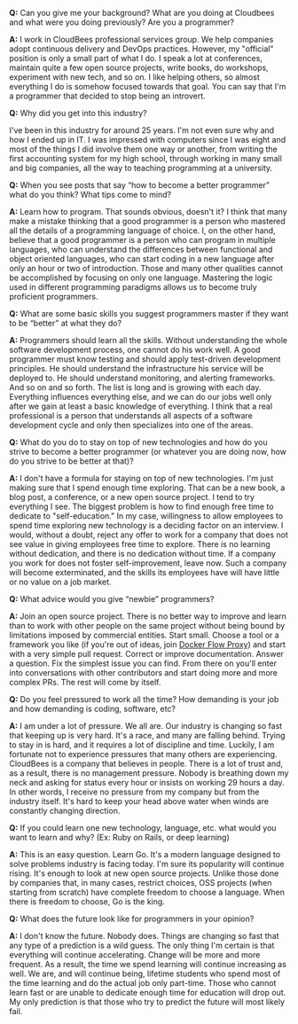 **Q:** Can you give me your background? What are you doing at Cloudbees and what were you doing previously? Are you a programmer?

**A:** I work in CloudBees professional services group. We help companies adopt continuous delivery and DevOps practices. However, my "official" position is only a small part of what I do. I speak a lot at conferences, maintain quite a few open source projects, write books, do workshops, experiment with new tech, and so on. I like helping others, so almost everything I do is somehow focused towards that goal. You can say that I'm a programmer that decided to stop being an introvert.

**Q:** Why did you get into this industry?

I've been in this industry for around 25 years. I'm not even sure why and how I ended up in IT. I was impressed with computers since I was eight and most of the things I did involve them one way or another, from writing the first accounting system for my high school, through working in many small and big companies, all the way to teaching programming at a university.

**Q:** When you see posts that say “how to become a better programmer” what do you think? What tips come to mind?

**A:** Learn how to program. That sounds obvious, doesn't it? I think that many make a mistake thinking that a good programmer is a person who mastered all the details of a programming language of choice. I, on the other hand, believe that a good programmer is a person who can program in multiple languages, who can understand the differences between functional and object oriented languages, who can start coding in a new language after only an hour or two of introduction. Those and many other qualities cannot be accomplished by focusing on only one language. Mastering the logic used in different programming paradigms allows us to become truly proficient programmers.

**Q:** What are some basic skills you suggest programmers master if they want to be “better” at what they do?

**A:** Programmers should learn all the skills. Without understanding the whole software development process, one cannot do his work well. A good programmer must know testing and should apply test-driven development principles. He should understand the infrastructure his service will be deployed to. He should understand monitoring, and alerting frameworks. And so on and so forth. The list is long and is growing with each day. Everything influences everything else, and we can do our jobs well only after we gain at least a basic knowledge of everything. I think that a real professional is a person that understands all aspects of a software development cycle and only then specializes into one of the areas.

**Q:** What do you do to stay on top of new technologies and how do you strive to become a better programmer (or whatever you are doing now, how do you strive to be better at that)?

**A:** I don't have a formula for staying on top of new technologies. I'm just making sure that I spend enough time exploring. That can be a new book, a blog post, a conference, or a new open source project. I tend to try everything I see. The biggest problem is how to find enough free time to dedicate to "self-education." In my case, willingness to allow employees to spend time exploring new technology is a deciding factor on an interview. I would, without a doubt, reject any offer to work for a company that does not see value in giving employees free time to explore. There is no learning without dedication, and there is no dedication without time. If a company you work for does not foster self-improvement, leave now. Such a company will become exterminated, and the skills its employees have will have little or no value on a job market.

**Q:** What advice would you give “newbie” programmers?

**A:** Join an open source project. There is no better way to improve and learn than to work with other people on the same project without being bound by limitations imposed by commercial entities. Start small. Choose a tool or a framework you like (if you're out of ideas, join [Docker Flow Proxy](https://github.com/docker-flow/docker-flow-proxy)) and start with a very simple pull request. Correct or improve documentation. Answer a question. Fix the simplest issue you can find. From there on you'll enter into conversations with other contributors and start doing more and more complex PRs. The rest will come by itself.

**Q:** Do you feel pressured to work all the time? How demanding is your job and how demanding is coding, software, etc?

**A:** I am under a lot of pressure. We all are. Our industry is changing so fast that keeping up is very hard. It's a race, and many are falling behind. Trying to stay in is hard, and it requires a lot of discipline and time. Luckily, I am fortunate not to experience pressures that many others are experiencing. CloudBees is a company that believes in people. There is a lot of trust and, as a result, there is no management pressure. Nobody is breathing down my neck and asking for status every hour or insists on working 29 hours a day. In other words, I receive no pressure from my company but from the industry itself. It's hard to keep your head above water when winds are constantly changing direction.

**Q:** If you could learn one new technology, language, etc. what would you want to learn and why? (Ex: Ruby on Rails, or deep learning)

**A:** This is an easy question. Learn Go. It's a modern language designed to solve problems industry is facing today. I'm sure its popularity will continue rising. It's enough to look at new open source projects. Unlike those done by companies that, in many cases, restrict choices, OSS projects (when starting from scratch) have complete freedom to choose a language. When there is freedom to choose, Go is the king.

**Q:** What does the future look like for programmers in your opinion?

**A:** I don't know the future. Nobody does. Things are changing so fast that any type of a prediction is a wild guess. The only thing I'm certain is that everything will continue accelerating. Change will be more and more frequent. As a result, the time we spend learning will continue increasing as well. We are, and will continue being, lifetime students who spend most of the time learning and do the actual job only part-time. Those who cannot learn fast or are unable to dedicate enough time for education will drop out. My only prediction is that those who try to predict the future will most likely fail.
